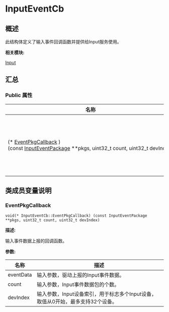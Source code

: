 # InputEventCb


## 概述

此结构体定义了输入事件回调函数并提供给Input服务使用。

**相关模块:**

[Input](_input.md)


## 汇总


### Public 属性

  | 名称 | 描述 | 
| -------- | -------- |
| (\*&nbsp;[EventPkgCallback](#eventpkgcallback)&nbsp;)(const&nbsp;[InputEventPackage](_input_event_package.md)&nbsp;\*\*pkgs,&nbsp;uint32_t&nbsp;count,&nbsp;uint32_t&nbsp;devIndex) | void<br/>输入事件数据上报的回调函数。 | 


## 类成员变量说明


### EventPkgCallback

  
```
void(* InputEventCb::EventPkgCallback) (const InputEventPackage **pkgs, uint32_t count, uint32_t devIndex)
```

**描述:**

输入事件数据上报的回调函数。

**参数:**

  | 名称 | 描述 | 
| -------- | -------- |
| eventData | 输入参数，驱动上报的Input事件数据。 | 
| count | 输入参数，Input事件数据包的个数。 | 
| devIndex | 输入参数，Input设备索引，用于标志多个Input设备，取值从0开始，最多支持32个设备。 | 
